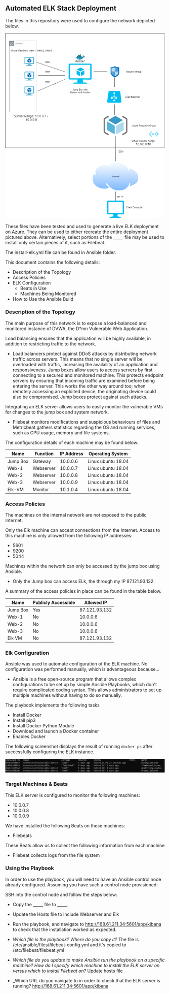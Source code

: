 ## Automated ELK Stack Deployment

The files in this repository were used to configure the network depicted below.

![TODO: Update the path with the name of your diagram](Images/Cloud.png)

These files have been tested and used to generate a live ELK deployment on Azure. They can be used to either recreate the entire deployment pictured above. Alternatively, select portions of the _____ file may be used to install only certain pieces of it, such as Filebeat.

The install-elk.yml file can be found in Ansible folder.

This document contains the following details:
- Description of the Topology
- Access Policies
- ELK Configuration
  - Beats in Use
  - Machines Being Monitored
- How to Use the Ansible Build


### Description of the Topology

The main purpose of this network is to expose a load-balanced and monitored instance of DVWA, the D*mn Vulnerable Web Application.

Load balancing ensures that the application will be highly available, in addition to restricting traffic to the network.
- Load balancers protect against DDoS attacks by distributing network traffic across servers. This means that no single server will be overloaded with traffic, increasing the availaility of an application and responsiveness. Jump boxes allow users to access servers by first connecting to a secured and monitored machine. This protects endpoint servers by ensuring that incoming traffic are examined before being entering the server. This works the other way around too; when remotely accessing an exploited device, the originating device could also be compromised. Jump boxes protect against such attacks. 

Integrating an ELK server allows users to easily monitor the vulnerable VMs for changes to the jump box and system network.
- Filebeat monitors modifications and suspicious behaviours of files and Metricbeat gathers statistics regarding the OS and running services, such as CPU usage, memory and file systems.

The configuration details of each machine may be found below.

| Name     | Function | IP Address | Operating System   |
|----------|----------|------------|--------------------|
| Jump Box | Gateway  | 10.0.0.6   | Linux ubuntu 18.04 |
| Web-1    | Webserver| 10.0.0.7   | Linux ubuntu 18.04 |
| Web-2    | Webserver| 10.0.0.8   | Linux ubuntu 18.04 |
| Web-3    | Webserver| 10.0.0.9   | Linux ubuntu 18.04 |
| Elk-VM   | Monitor  | 10.1.0.4   | Linux ubuntu 18.04 |

### Access Policies

The machines on the internal network are not exposed to the public Internet. 

Only the Elk machine can accept connections from the Internet. Access to this machine is only allowed from the following IP addresses:
- 5601
- 9200
- 5044

Machines within the network can only be accessed by the jump box using Ansible.
- Only the Jump box can access ELk, the through my IP 87.121.93.132.

A summary of the access policies in place can be found in the table below.

| Name     | Publicly Accessible | Allowed IP    |
|----------|---------------------|---------------|
| Jump Box | Yes                 | 87.121.93.132 |
| Web-1    | No                  | 10.0.0.6      |
| Web-2    | No                  | 10.0.0.6      |
| Web-3    | No                  | 10.0.0.6      |
| Elk VM   | No                  | 87.121.93.132 |

### Elk Configuration

Ansible was used to automate configuration of the ELK machine. No configuration was performed manually, which is advantageous because...
- Ansible is a free open-source program that allows complex configurations to be set up by simple Ansible Playbooks, which don't require complicated coding syntax. This allows administrators to set up multiple machines without having to do so manually.

The playbook implements the following tasks
- Install Docker
- Install pip3
- Install Docker Python Module
- Download and launch a Docker container
- Enables Docker

The following screenshot displays the result of running `docker ps` after successfully configuring the ELK instance.

![TODO: Update the path with the name of your screenshot of docker ps output](Images/docker_ps_output.png)

### Target Machines & Beats
This ELK server is configured to monitor the following machines:
- 10.0.0.7
- 10.0.0.8
- 10.0.0.9

We have installed the following Beats on these machines:
- Filebeats

These Beats allow us to collect the following information from each machine
- Filebeat collects logs from the file system

### Using the Playbook
In order to use the playbook, you will need to have an Ansible control node already configured. Assuming you have such a control node provisioned: 

SSH into the control node and follow the steps below:
- Copy the _____ file to _____.
- Update the Hosts file to include Webserver and Elk
- Run the playbook, and navigate to http://168.61.211.34:5601/app/kibana to check that the installation worked as expected.

- _Which file is the playbook? Where do you copy it?_ The file is /etc/ansible/files/filebeat-config.yml and it's copied to /etc/filebeat/filebeat.yml
- _Which file do you update to make Ansible run the playbook on a specific machine? How do I specify which machine to install the ELK server on versus which to install Filebeat on?_ Update hosts file
- _Which URL do you navigate to in order to check that the ELK server is running? http://168.61.211.34:5601/app/kibana

